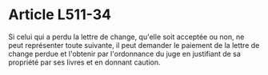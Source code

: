 # Article L511-34

Si celui qui a perdu la lettre de change, qu'elle soit acceptée ou non, ne peut représenter toute suivante, il peut demander le paiement de la lettre de change perdue et l'obtenir par l'ordonnance du juge en justifiant de sa propriété par ses livres et en donnant caution.
